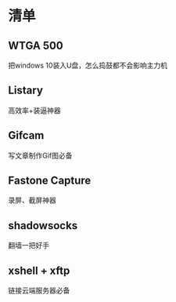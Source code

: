 # 清单

## WTGA 500
把windows 10装入U盘，怎么捣鼓都不会影响主力机

## Listary
高效率+装逼神器

## Gifcam
写文章制作Gif图必备

## Fastone Capture
录屏、截屏神器

## shadowsocks
翻墙一把好手

## xshell + xftp
链接云端服务器必备